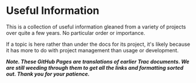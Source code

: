 #  Useful Information

This is a collection of useful information gleaned from a variety of projects over quite a few years.  No particular order or importance. 

If a topic is here rather than under the docs for its project, it's likely because it has more to do with project management than usage or development.



**_Note. These GitHub Pages are translations of earlier Trac documents. We are still weeding through them to get all the links and formatting sorted out.  Thank you for your patience._**